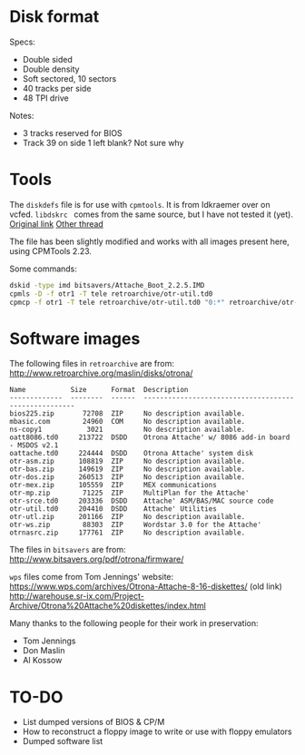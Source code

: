# Disk format

Specs:
* Double sided
* Double density
* Soft sectored, 10 sectors
* 40 tracks per side
* 48 TPI drive

Notes:
* 3 tracks reserved for BIOS
* Track 39 on side 1 left blank? Not sure why

# Tools

The `diskdefs` file is for use with `cpmtools`. It is from Idkraemer over on vcfed.
`libdskrc ` comes from the same source, but I have not tested it (yet).
[Original link](https://forum.vcfed.org/index.php?threads/otrona-attache.1240458/)
[Other thread](https://forum.vcfed.org/index.php?threads/otrona-attache-mega-haul.73290/)

The file has been slightly modified and works with all images present here, using CPMTools 2.23.

Some commands:
```bash
dskid -type imd bitsavers/Attache_Boot_2.2.5.IMD
cpmls -D -f otr1 -T tele retroarchive/otr-util.td0
cpmcp -f otr1 -T tele retroarchive/otr-util.td0 "0:*" retroarchive/otr-util/
```

# Software images

The following files in `retroarchive` are from:
http://www.retroarchive.org/maslin/disks/otrona/

```
Name           Size      Format  Description
-------------  --------  ------  -----------------------------------------------------
bios225.zip       72708  ZIP     No description available.
mbasic.com        24960  COM     No description available.
ns-copy1           3021          No description available.
oatt8086.td0     213722  DSDD    Otrona Attache' w/ 8086 add-in board - MSDOS v2.1
oattache.td0     224444  DSDD    Otrona Attache' system disk
otr-asm.zip      108819  ZIP     No description available.
otr-bas.zip      149619  ZIP     No description available.
otr-dos.zip      260513  ZIP     No description available.
otr-mex.zip      105559  ZIP     MEX communications
otr-mp.zip        71225  ZIP     MultiPlan for the Attache'
otr-srce.td0     203336  DSDD    Attache' ASM/BAS/MAC source code
otr-util.td0     204410  DSDD    Attache' Utilities
otr-utl.zip      201166  ZIP     No description available.
otr-ws.zip        88303  ZIP     Wordstar 3.0 for the Attache'
otrnasrc.zip     177761  ZIP     No description available.
```

The files in `bitsavers` are from:
http://www.bitsavers.org/pdf/otrona/firmware/

`wps` files come from Tom Jennings' website:
https://www.wps.com/archives/Otrona-Attache-8-16-diskettes/ (old link)
http://warehouse.sr-ix.com/Project-Archive/Otrona%20Attache%20diskettes/index.html

Many thanks to the following people for their work in preservation:
* Tom Jennings
* Don Maslin
* Al Kossow

# TO-DO

* List dumped versions of BIOS & CP/M
* How to reconstruct a floppy image to write or use with floppy emulators
* Dumped software list
